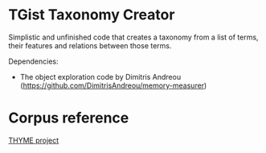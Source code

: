 # TGist Taxonomy Creator

Simplistic and unfinished code that creates a taxonomy from a list of terms, their features and relations between those terms.

Dependencies:

- The object exploration code by Dimitris Andreou (https://github.com/DimitrisAndreou/memory-measurer)

# Corpus reference

[THYME project](https://clear.colorado.edu/TemporalWiki/index.php/Main_Page)

